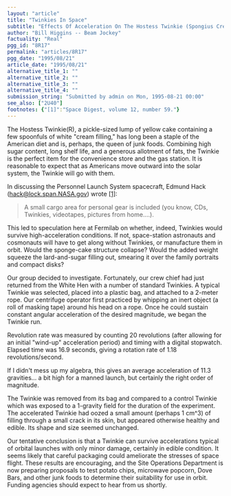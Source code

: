 ```yaml
---
layout: "article"
title: "Twinkies In Space"
subtitle: "Effects Of Acceleration On The Hostess Twinkie (Spongius Cremius)"
author: "Bill Higgins -- Beam Jockey"
factuality: "Real"
pgg_id: "8R17"
permalink: "articles/8R17"
pgg_date: "1995/08/21"
article_date: "1995/08/21"
alternative_title_1: ""
alternative_title_2: ""
alternative_title_3: ""
alternative_title_4: ""
submission_string: "Submitted by admin on Mon, 1995-08-21 00:00"
see_also: ["2U40"]
footnotes: {"[1]":"Space Digest, volume 12, number 59."}
---
```

<div>
<p>The Hostess Twinkie(R), a pickle-sized lump of yellow cake containing a few spoonfuls of white "cream filling," has long been a staple of the American diet and is, perhaps, the queen of junk foods. Combining high sugar content, long shelf life, and a generous allotment of fats, the Twinkie is the perfect item for the convenience store and the gas station. It is reasonable to expect that as Americans move outward into the solar system, the Twinkie will go with them.</p>
<p>In discussing the Personnel Launch System spacecraft, Edmund Hack (<a href="https://web.archive.org/web/20130205230547/mailto:hack@lock.span.NASA.gov">hack@lock.span.NASA.gov</a>) wrote <a href="#footnotes.1" class="footnote-link">[1]</a>:</p>
<blockquote>A small cargo area for personal gear is included (you know, CDs, Twinkies, videotapes, pictures from home....).</blockquote>
<p>This led to speculation here at Fermilab on whether, indeed, Twinkies would survive high-acceleration conditions. If not, space-station astronauts and cosmonauts will have to get along without Twinkies, or manufacture them in orbit. Would the sponge-cake structure collapse? Would the added weight squeeze the lard-and-sugar filling out, smearing it over the family portraits and compact disks?</p>
<p>Our group decided to investigate. Fortunately, our crew chief had just returned from the White Hen with a number of standard Twinkies. A typical Twinkie was selected, placed into a plastic bag, and attached to a 2-meter rope. Our centrifuge operator first practiced by whipping an inert object (a roll of masking tape) around his head on a rope. Once he could sustain constant angular acceleration of the desired magnitude, we began the Twinkie run.</p>
<p>Revolution rate was measured by counting 20 revolutions (after allowing for an initial "wind-up" acceleration period) and timing with a digital stopwatch. Elapsed time was 16.9 seconds, giving a rotation rate of 1.18 revolutions/second.</p>
<p>If I didn't mess up my algebra, this gives an average acceleration of 11.3 gravities... a bit high for a manned launch, but certainly the right order of magnitude.</p>
<p>The Twinkie was removed from its bag and compared to a control Twinkie which was exposed to a 1-gravity field for the duration of the experiment. The accelerated Twinkie had oozed a small amount (perhaps 1 cm^3) of filling through a small crack in its skin, but appeared otherwise healthy and edible. Its shape and size seemed unchanged.</p>
<p>Our tentative conclusion is that a Twinkie can survive accelerations typical of orbital launches with only minor damage, certainly in edible condition. It seems likely that careful packaging could ameliorate the stresses of space flight. These results are encouraging, and the Site Operations Department is now preparing proposals to test potato chips, microwave popcorn, Dove Bars, and other junk foods to determine their suitability for use in orbit. Funding agencies should expect to hear from us shortly.</p>
</div>
